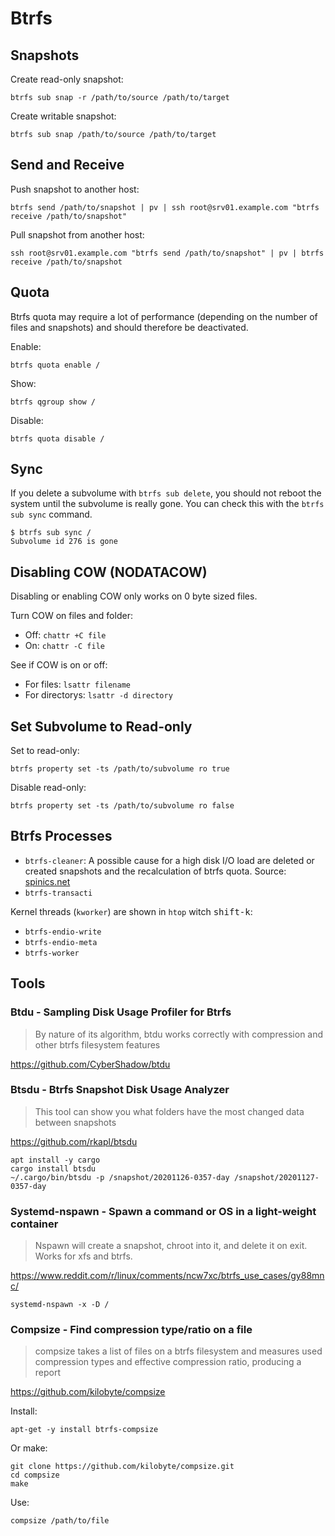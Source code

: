 # Btrfs

## Snapshots

Create read-only snapshot:

```shell
btrfs sub snap -r /path/to/source /path/to/target
```

Create writable snapshot:

```shell
btrfs sub snap /path/to/source /path/to/target
```

## Send and Receive

Push snapshot to another host:

```shell
btrfs send /path/to/snapshot | pv | ssh root@srv01.example.com "btrfs receive /path/to/snapshot"
```

Pull snapshot from another host:

```shell
ssh root@srv01.example.com "btrfs send /path/to/snapshot" | pv | btrfs receive /path/to/snapshot
```

## Quota

Btrfs quota may require a lot of performance (depending on the number of files and snapshots) and should therefore be deactivated.

Enable:

```shell
btrfs quota enable /
```

Show:

```shell
btrfs qgroup show /
```

Disable:

```
btrfs quota disable /
```

## Sync

If you delete a subvolume with `btrfs sub delete`, you should not reboot the system until the subvolume is really gone.
You can check this with the `btrfs sub sync` command.

```shell
$ btrfs sub sync /                                      
Subvolume id 276 is gone
```

## Disabling COW (NODATACOW)

Disabling or enabling COW only works on 0 byte sized files.

Turn COW on files and folder:

- Off: `chattr +C file`
- On: `chattr -C file`

See if COW is on or off:

- For files: `lsattr filename`
- For directorys: `lsattr -d directory`

## Set Subvolume to Read-only

Set to read-only:

```shell
btrfs property set -ts /path/to/subvolume ro true
```

Disable read-only:

```shell
btrfs property set -ts /path/to/subvolume ro false
```

## Btrfs Processes 

- `btrfs-cleaner`: A possible cause for a high disk I/O load are deleted or created snapshots and the recalculation of btrfs quota. Source: [spinics.net](https://www.spinics.net/lists/linux-btrfs/msg74737.html)
- `btrfs-transacti`

Kernel threads (`kworker`) are shown in `htop` witch <kbd>shift-k</kbd>:

- `btrfs-endio-write`
- `btrfs-endio-meta`
- `btrfs-worker`

## Tools

### Btdu - Sampling Disk Usage Profiler for Btrfs

> By nature of its algorithm, btdu works correctly with compression and other btrfs filesystem features

https://github.com/CyberShadow/btdu

### Btsdu - Btrfs Snapshot Disk Usage Analyzer

> This tool can show you what folders have the most changed data between snapshots

https://github.com/rkapl/btsdu

```shell
apt install -y cargo
cargo install btsdu
~/.cargo/bin/btsdu -p /snapshot/20201126-0357-day /snapshot/20201127-0357-day
```

### Systemd-nspawn - Spawn a command or OS in a light-weight container

> Nspawn will create a snapshot, chroot into it, and delete it on exit. Works for xfs and btrfs.

https://www.reddit.com/r/linux/comments/ncw7xc/btrfs_use_cases/gy88mnc/

```shell
systemd-nspawn -x -D /
```

### Compsize - Find compression type/ratio on a file

> compsize takes a list of files on a btrfs filesystem and measures used compression types and effective compression ratio, producing a report

https://github.com/kilobyte/compsize

Install:

```shell
apt-get -y install btrfs-compsize
```

Or make:

```shell
git clone https://github.com/kilobyte/compsize.git
cd compsize
make
```

Use:

```shell
compsize /path/to/file
```
